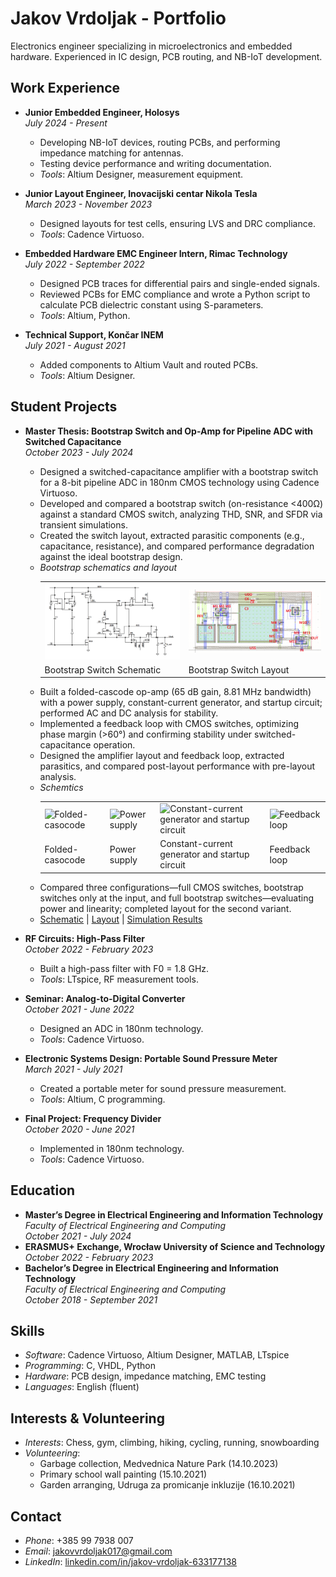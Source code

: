 # Jakov Vrdoljak - Portfolio
Electronics engineer specializing in microelectronics and embedded hardware. Experienced in IC design, PCB routing, and NB-IoT development.

## Work Experience
- **Junior Embedded Engineer, Holosys**  
  *July 2024 - Present*  
  - Developing NB-IoT devices, routing PCBs, and performing impedance matching for antennas.  
  - Testing device performance and writing documentation.  
  - *Tools*: Altium Designer, measurement equipment.

- **Junior Layout Engineer, Inovacijski centar Nikola Tesla**  
  *March 2023 - November 2023*  
  - Designed layouts for test cells, ensuring LVS and DRC compliance.  
  - *Tools*: Cadence Virtuoso.

- **Embedded Hardware EMC Engineer Intern, Rimac Technology**  
  *July 2022 - September 2022*  
  - Designed PCB traces for differential pairs and single-ended signals.  
  - Reviewed PCBs for EMC compliance and wrote a Python script to calculate PCB dielectric constant using S-parameters.  
  - *Tools*: Altium, Python.

- **Technical Support, Končar INEM**  
  *July 2021 - August 2021*  
  - Added components to Altium Vault and routed PCBs.  
  - *Tools*: Altium Designer.

## Student Projects
- **Master Thesis: Bootstrap Switch and Op-Amp for Pipeline ADC with Switched Capacitance**  
  *October 2023 - July 2024*  
  - Designed a switched-capacitance amplifier with a bootstrap switch for a 8-bit pipeline ADC in 180nm CMOS technology using Cadence Virtuoso.  
  - Developed and compared a bootstrap switch (on-resistance <400Ω) against a standard CMOS switch, analyzing THD, SNR, and SFDR via transient simulations.  
  - Created the switch layout, extracted parasitic components (e.g., capacitance, resistance), and compared performance degradation against the ideal bootstrap design.
  - *Bootstrap schematics and layout*
     <table>  
      <tr>  
        <td><img src="/Bootstrap_switch.png" alt="Bootstrap Switch Schematic" width="600"></td>  
        <td><img src="/Layout_Bts.png" alt="Bootstrap Layout" width="600"></td>  
      </tr>  
      <tr>  
        <td>Bootstrap Switch Schematic</td>  
        <td>Bootstrap Switch Layout</td>  
      </tr>  
    </table>
  - Built a folded-cascode op-amp (65 dB gain, 8.81 MHz bandwidth) with a power supply, constant-current generator, and startup circuit; performed AC and DC analysis for stability.  
  - Implemented a feedback loop with CMOS switches, optimizing phase margin (>60°) and confirming stability under switched-capacitance operation.
  - Designed the amplifier layout and feedback loop, extracted parasitics, and compared post-layout performance with pre-layout analysis.
  - *Schemtics*
    <table>  
      <tr>  
        <td><img src="/Preklopljena_kaskoda.png" alt="Folded-casocode" width="600"></td>  
        <td><img src="/Napajanje.png" alt="Power supply" width="600"></td>  
        <td><img src="/iref.png" alt="Constant-current generator and startup circuit" width="600"></td>  
        <td><img src="/PK_FB.png" alt="Feedback loop" width="600"></td>
      </tr>  
      <tr>  
        <td>Folded-casocode</td>  
        <td>Power supply</td>  
        <td>Constant-current generator and startup circuit</td>  
        <td>Feedback loop</td>  
      </tr>  
    </table>
  - Compared three configurations—full CMOS switches, bootstrap switches only at the input, and full bootstrap switches—evaluating power and linearity; completed layout for the second variant.  
  - [Schematic](/bootstrap_switch_schematic.png) | [Layout](/Layout_Bts.png) | [Simulation Results](/thesis_sim.pdf)
- **RF Circuits: High-Pass Filter**  
  *October 2022 - February 2023*  
  - Built a high-pass filter with F0 = 1.8 GHz.  
  - *Tools*: LTspice, RF measurement tools.

- **Seminar: Analog-to-Digital Converter**  
  *October 2021 - June 2022*  
  - Designed an ADC in 180nm technology.  
  - *Tools*: Cadence Virtuoso.

- **Electronic Systems Design: Portable Sound Pressure Meter**  
  *March 2021 - July 2021*  
  - Created a portable meter for sound pressure measurement.  
  - *Tools*: Altium, C programming.

- **Final Project: Frequency Divider**  
  *October 2020 - June 2021*  
  - Implemented in 180nm technology.  
  - *Tools*: Cadence Virtuoso.

## Education
- **Master’s Degree in Electrical Engineering and Information Technology**  
  *Faculty of Electrical Engineering and Computing*  
  *October 2021 - July 2024*  
- **ERASMUS+ Exchange, Wrocław University of Science and Technology**  
  *October 2022 - February 2023*  
- **Bachelor’s Degree in Electrical Engineering and Information Technology**  
  *Faculty of Electrical Engineering and Computing*  
  *October 2018 - September 2021*

## Skills
- *Software*: Cadence Virtuoso, Altium Designer, MATLAB, LTspice  
- *Programming*: C, VHDL, Python  
- *Hardware*: PCB design, impedance matching, EMC testing  
- *Languages*: English (fluent)

## Interests & Volunteering
- *Interests*: Chess, gym, climbing, hiking, cycling, running, snowboarding  
- *Volunteering*:  
  - Garbage collection, Medvednica Nature Park (14.10.2023)  
  - Primary school wall painting (15.10.2021)  
  - Garden arranging, Udruga za promicanje inkluzije (16.10.2021)

## Contact
- *Phone*: +385 99 7938 007  
- *Email*: jakovvrdoljak017@gmail.com  
- *LinkedIn*: [linkedin.com/in/jakov-vrdoljak-633177138](https://linkedin.com/in/jakov-vrdoljak-633177138)
